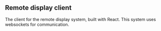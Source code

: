 ## Remote display client
The client for the remote display system, built with React. This system uses websockets for communication.
